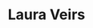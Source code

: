 ---
title: "Laura Veirs"
summary: "American singer-songwriter based in Portland, Oregon. Laura Veirs was born in 1973 in Colorado Springs, Colorado. Attending college in Minnesota, she studied geology and Mandarin Chinese. At that time, she joined an all-girl punk band called \"Rair Kx!\" before moving towards older country and folk. She put out her own self-titled album Laura Veirs, recorded live and featuring just her and guitar, in 1999. She has since made several records with producer ."
image: "laura-veirs.jpg"
apple_music_artist_url: "https://music.apple.com/gb/artist/laura-veirs/6417520"
---